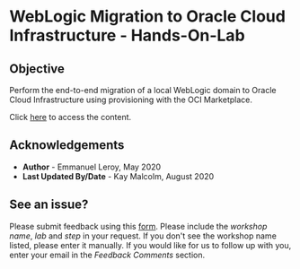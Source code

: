 # WebLogic Migration to Oracle Cloud Infrastructure - Hands-On-Lab

## Objective
Perform the end-to-end migration of a local WebLogic domain to Oracle Cloud Infrastructure using provisioning with the OCI Marketplace.

Click [here](http://bit.ly/golivelabs) to access the content.


## Acknowledgements

 - **Author** - Emmanuel Leroy, May 2020
 - **Last Updated By/Date** - Kay Malcolm, August 2020

## See an issue?
Please submit feedback using this [form](https://apexapps.oracle.com/pls/apex/f?p=133:1:::::P1_FEEDBACK:1). Please include the *workshop name*, *lab* and *step* in your request.  If you don't see the workshop name listed, please enter it manually. If you would like for us to follow up with you, enter your email in the *Feedback Comments* section.
